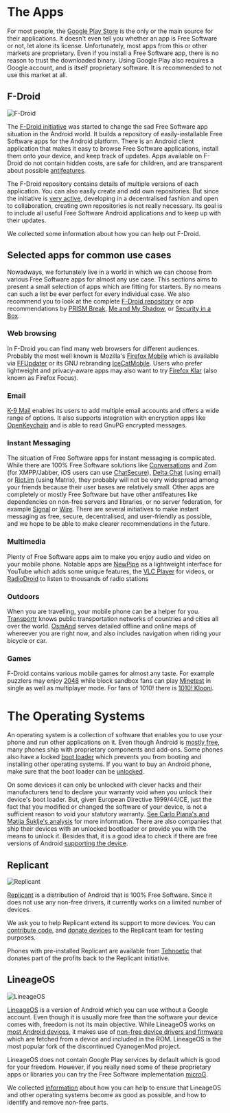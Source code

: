 <!-- TITLE: Liberate Your Device! -->
<!-- SUBTITLE: Even though Android is mostly Free Software, devices usually come with proprietary software and services that prevent people from using them in an independent and autonomous way. Liberate your Android device: learn how to regain control of your data, with a free operating system and free apps! -->


# The Apps

For most people, the [Google Play Store](https://play.google.com/) is the only or the main source for their applications. It doesn't even tell you whether an app is Free Software or not, let alone its license. Unfortunately, most apps from this or other markets are proprietary. Even if you install a Free Software app, there is no reason to trust the downloaded binary. Using Google Play also requires a Google account, and is itself proprietary software. It is recommended to not use this market at all.

## F-Droid

![F-Droid](http://fsfe.org/campaigns/android/f-droid.png)

The [F-Droid initiative](http://f-droid.org/) was started to change the sad Free Software app situation in the Android world. It builds a repository of easily-installable Free Software apps for the Android platform. There is an Android client application that makes it easy to browse Free Software applications, install them onto your device, and keep track of updates. Apps available on F-Droid do not contain hidden costs, are safe for children, and are transparent about possible [antifeatures](https://f-droid.org/wiki/page/AntiFeatures).

The F-Droid repository contains details of multiple versions of each application. You can also easily create and add own repositories. But since the initiative is [very active](https://gitlab.com/fdroid/), developing in a decentralised fashion and open to collaboration, creating own repositories is not really necessary. Its goal is to include all useful Free Software Android applications and to keep up with their updates.

We collected some information about how you can help out F-Droid.

## Selected apps for common use cases

Nowadways, we fortunately live in a world in which we can choose from various Free Software apps for almost any use case. This sections aims to present a small selection of apps which are fitting for starters. By no means can such a list be ever perfect for every individual case. We also recommend you to look at the complete [F-Droid repository](https://f-droid.org/packages/) or app recommendations by [PRISM Break](https://prism-break.org/), [Me and My Shadow](https://myshadow.org/), or [Security in a Box](https://securityinabox.org/).

### Web browsing

In F-Droid you can find many web browsers for different audiences. Probably the most well known is Mozilla's [Firefox Mobile](https://www.mozilla.org/firefox/mobile/) which is available via [FFUpdater](https://f-droid.org/packages/de.marmaro.krt.ffupdater/) or its GNU rebranding [IceCatMobile](https://f-droid.org/packages/org.gnu.icecat/). Users who prefer lightweight and privacy-aware apps may also want to try [Firefox Klar](https://f-droid.org/packages/org.mozilla.klar/) (also known as Firefox Focus).

### Email

[K-9 Mail](https://f-droid.org/packages/com.fsck.k9/) enables its users to add multiple email accounts and offers a wide range of options. It also supports integration with encryption apps like [OpenKeychain](https://www.f-droid.org/packages/org.sufficientlysecure.keychain/) and is able to read GnuPG encrypted messages.

### Instant Messaging

The situation of Free Software apps for instant messaging is complicated. While there are 100% Free Software solutions like [Conversations](https://f-droid.org/packages/eu.siacs.conversations/) and Zom (for XMPP/Jabber, iOS users can use [ChatSecure](https://chatsecure.org/)), [Delta Chat](https://f-droid.org/packages/com.b44t.messenger/) (using email) or [Riot.im](https://f-droid.org/packages/im.vector.alpha/) (using Matrix), they probably will not be very widespread among your friends because their user bases are relatively small. Other apps are completely or mostly Free Software but have other antifeatures like dependencies on non-free servers and libraries, or no server federation, for example [Signal](https://signal.org/) or [Wire](https://wire.com/). There are several initiatives to make instant messaging as free, secure, decentralised, and user-friendly as possible, and we hope to be able to make clearer recommendations in the future.

### Multimedia

Plenty of Free Software apps aim to make you enjoy audio and video on your mobile phone. Notable apps are [NewPipe](https://f-droid.org/packages/org.schabi.newpipe/) as a lightweight interface for YouTube which adds some unique features, the [VLC Player](https://www.videolan.org/vlc/download-android.html) for videos, or [RadioDroid](https://f-droid.org/packages/net.programmierecke.radiodroid2/) to listen to thousands of radio stations

### Outdoors

When you are travelling, your mobile phone can be a helper for you. [Transportr](https://f-droid.org/packages/de.grobox.liberario/) knows public transportation networks of countries and cities all over the world. [OsmAnd](https://f-droid.org/packages/net.osmand.plus/) serves detailed offline and online maps of whereever you are right now, and also includes navigation when riding your bicycle or car.

### Games

F-Droid contains various mobile games for almost any taste. For example puzzlers may enjoy [2048](https://f-droid.org/packages/com.uberspot.a2048/) while block sandbox fans can play [Minetest](https://f-droid.org/packages/net.minetest.minetest/) in single as well as multiplayer mode. For fans of 1010! there is [1010! Klooni](https://www.f-droid.org/packages/io.github.lonamiwebs.klooni/).

# The Operating Systems

An operating system is a collection of software that enables you to use your phone and run other applications on it. Even though Android is [mostly free](http://www.gnu.org/philosophy/android-and-users-freedom.html), many phones ship with proprietary components and add-ons. Some phones also have a locked [boot loader](https://en.wikipedia.org/wiki/Booting) which prevents you from booting and installing other operating systems. If you want to buy an Android phone, make sure that the boot loader can be [unlocked](https://wiki.lineageos.org/devices/).

On some devices it can only be unlocked with clever hacks and their manufacturers tend to declare your warranty void when you unlock their device's boot loader. But, given European Directive 1999/44/CE, just the fact that you modified or changed the software of your device, is not a sufficient reason to void your statutory warranty. [See Carlo Piana's and Matija Šuklje's analysis](http://fsfe.org/freesoftware/legal/flashingdevices.en.html) for more information. There are also companies that ship their devices with an unlocked bootloader or provide you with the means to unlock it. Besides that, it is a good idea to check if there are free versions of Android [supporting the device](https://wiki.lineageos.org/devices/).

## Replicant

![Replicant](http://fsfe.org/campaigns/android/replicant.png)

[Replicant](http://replicant.us/) is a distribution of Android that is 100% Free Software. Since it does not use any non-free drivers, it currently works on a limited number of devices.

We ask you to help Replicant extend its support to more devices. You can [contribute code](http://redmine.replicant.us/projects/replicant/issues), and [donate devices](https://www.fsf.org/blogs/community/donate-to-replicant-and-support-free-software-on-mobile-devices) to the Replicant team for testing purposes.

Phones with pre-installed Replicant are available from [Tehnoetic](https://tehnoetic.com/index.php?route=product/category&path=59) that donates part of the profits back to the Replicant initiative.

## LineageOS

![LineageOS](http://fsfe.org/campaigns/android/lineageos.png)

[LineageOS](https://lineageos.org/) is a version of Android which you can use without a Google account. Even though it is usually more free than the software your device comes with, freedom is not its main objective. While LineageOS works on [most Android devices](https://wiki.lineageos.org/devices/), it makes use of [non-free device drivers and firmware](https://wiki.lineageos.org/devices/) which are fetched from a device and included in the ROM. LineageOS is the most popular fork of the discontinued CyanogenMod project.

LineageOS does not contain Google Play services by default which is good for your freedom. However, if you really need some of these proprietary apps or libraries you can try the Free Software implementation [microG](https://microg.org/).

We collected [information](https://fsfe.org/campaigns/android/help.html#OS) about how you can help to ensure that LineageOS and other operating systems become as good as possible, and how to identify and remove non-free parts.